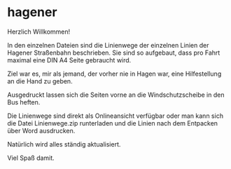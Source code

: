 # hagener
Herzlich Willkommen!

In den einzelnen Dateien sind die Linienwege der einzelnen Linien der Hagener Straßenbahn beschrieben. Sie sind so aufgebaut,
dass pro Fahrt maximal eine DIN A4 Seite gebraucht wird.

Ziel war es, mir als jemand, der vorher nie in Hagen war, eine Hilfestellung an die Hand zu geben.

Ausgedruckt lassen sich die Seiten vorne an die Windschutzscheibe in den Bus heften.

Die Linienwege sind direkt als Onlineansicht verfügbar oder man kann sich die Datei Linienwege.zip runterladen und die
Linien nach dem Entpacken über Word ausdrucken.

Natürlich wird alles ständig aktualisiert.

Viel Spaß damit.
